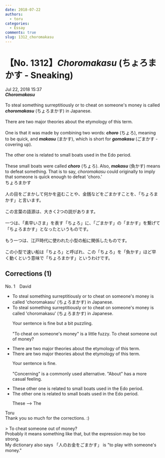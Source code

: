 ```yaml
---
date: 2018-07-22
authors:
  - toru
categories:
  - Essay
comments: true
slug: 1312_choromakasu
---
```


# 【No. 1312】<strong><em>Choromakasu</strong></em> (ちょろまかす - Sneaking)
<div class="date">Jul 22, 2018 15:37</div>
<div id="post"><div id="body_show_ori">
<strong><em>Choromakasu</strong></em><br/><br/>To steal something surreptitiously or to cheat on someone's money is called <strong><em>choromakasu</em></strong> (ちょろまかす) in Japanese.<br/><br/>There are two major theories about the etymology of this term.<br/><br/>One is that it was made by combining two words: <strong><em>choro</em></strong> (ちょろ), meaning to be quick, and <strong><em>makasu</em></strong> (まかす), which is short for <strong><em>gomakasu</em></strong> (ごまかす - covering up).<br/><br/>The other one is related to small boats used in the Edo period.<br/><br/>These small boats were called <strong><em>choro</em></strong> (ちょろ). Also, <strong><em>makasu</em></strong> (負かす) means to defeat something. That is to say, <em>choromakasu</em> could originally to imply that someone is quick enough to defeat 'choro.'
</div></div>

<!-- more -->

<div id="post_ja"><div id="body_show_mo">
ちょろまかす<br/><br/>人の目をごまかして何かを盗むことや、金銭などをごまかすことを、「ちょろまかす」と言います。<br/><br/>この言葉の語源は、大きく2つの説があります。<br/><br/>一つは、「素早いさま」を表す「ちょろ」に、「ごまかす」の「まかす」を繋げて「ちょろまかす」となったというものです。<br/><br/>もう一つは、江戸時代に使われた小型の船に関係したものです。<br/><br/>この小型で速い船は「ちょろ」と呼ばれ、この「ちょろ」を「負かす」ほど早く動くという意味で「ちょろまかす」というわけです。
</div></div>

## Corrections (1)
<div id="block"><div class="first_name"> No. 1　<span class="just_name">David</span></div><div id="block2">
<ul class="correction_field">
<li class="incorrect">To steal something surreptitiously or to cheat on someone's money is called 'choromakasu' (ちょろまかす) in Japanese.</li>
<li class="corrected correct">
To steal something surreptitiously or to cheat on someone's money is called 'choromakasu' (ちょろまかす) in Japanese.
<p class="correction_comment">Your sentence is fine but a bit puzzling.<br/><br/> "To cheat on someone's money" is a little fuzzy.  To cheat someone out of money?</p>
</li>
</ul>
<ul class="correction_field">
<li class="incorrect">There are two major theories about the etymology of this term.</li>
<li class="corrected correct">
There are two major theories about the etymology of this term.
<p class="correction_comment">Your sentence is fine.<br/><br/> "Concerning" is a commonly used alternative. "About" has a more casual feeling.</p>
</li>
</ul>
<ul class="correction_field">
<li class="incorrect">These other one is related to small boats used in the Edo period.</li>
<li class="corrected correct">
The other one is related to small boats used in the Edo period.
<p class="correction_comment">These --&gt; The</p>
</li>
</ul>
</div><div class="name"><span class="just_name">Toru</span><br>
Thank you so much for the corrections. :)<br/><br/>&gt; To cheat someone out of money?<br/>Probably it means something like that, but the expression may be too strong.<br/>My dictionary also says 「人のお金をごまかす」 is "to play with someone's money."
</div>
</div>
